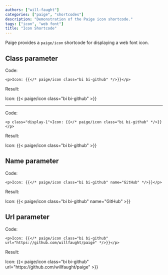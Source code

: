 ```yaml
---
authors: ["will-faught"]
categories: ["paige", "shortcodes"]
description: "Demonstration of the Paige icon shortcode."
tags: ["icon", "web font"]
title: "Icon Shortcode"
---
```


Paige provides a `paige/icon` shortcode for displaying a web font icon.

<!--more-->

## Class parameter

Code:

```go-text-template
<p>Icon: {{</* paige/icon class="bi bi-github" */>}}</p>
```

Result:

<p>Icon: {{< paige/icon class="bi bi-github" >}}</p>

---

Code:

```go-text-template
<p class="display-1">Icon: {{</* paige/icon class="bi bi-github" */>}}</p>
```

Result:

<p class="display-1">Icon: {{< paige/icon class="bi bi-github" >}}</p>

## Name parameter

Code:

```go-text-template
<p>Icon: {{</* paige/icon class="bi bi-github" name="GitHub" */>}}</p>
```

Result:

<p>Icon: {{< paige/icon class="bi bi-github" name="GitHub" >}}</p>

## Url parameter

Code:

```go-text-template
<p>Icon: {{</* paige/icon class="bi bi-github" url="https://github.com/willfaught/paige" */>}}</p>
```

Result:

<p>Icon: {{< paige/icon class="bi bi-github" url="https://github.com/willfaught/paige" >}}</p>
